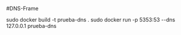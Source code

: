 #DNS-Frame

sudo docker build -t prueba-dns .
sudo docker run -p 5353:53 --dns 127.0.0.1  prueba-dns 
